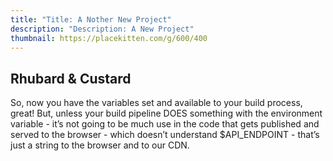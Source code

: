 ```yaml
---
title: "Title: A Nother New Project"
description: "Description: A New Project"
thumbnail: https://placekitten.com/g/600/400
---
```

## Rhubard & Custard

So, now you have the variables set and available to your build process, great! But, unless your build pipeline DOES something with the environment variable - it’s not going to be much use in the code that gets published and served to the browser - which doesn’t understand $API_ENDPOINT - that’s just a string to the browser and to our CDN.